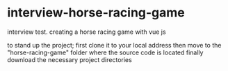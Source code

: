 # interview-horse-racing-game
interview test. creating a horse racing game with vue js

to stand up the project;
first clone it to your local address
then move to the "horse-racing-game" folder where the source code is located
finally download the necessary project directories

